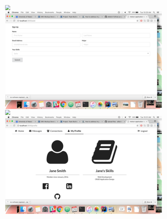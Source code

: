 <img src="/doc/Screen Shot 2016-10-25 at 10.27.50 AM.png">
<img src="/doc/Screen Shot 2016-10-25 at 10.29.24 AM.png">
<img src="/doc/Screen Shot 2016-10-25 at 10.30.14 AM.png">
<img src="/doc/Screen Shot 2016-10-25 at 10.31.15 AM.png">


